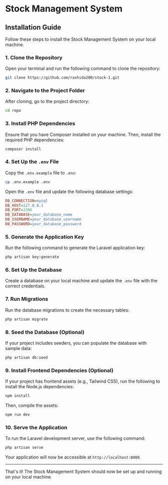 # Stock Management System

## Installation Guide

Follow these steps to install the Stock Management System on your local machine.

### 1. Clone the Repository

Open your terminal and run the following command to clone the repository:

```bash
git clone https://github.com/rashida200/stock-1.git
```

### 2. Navigate to the Project Folder

After cloning, go to the project directory:

```bash
cd repo
```

### 3. Install PHP Dependencies

Ensure that you have Composer installed on your machine. Then, install the required PHP dependencies:

```bash
composer install
```

### 4. Set Up the `.env` File

Copy the `.env.example` file to `.env`:

```bash
cp .env.example .env
```

Open the `.env` file and update the following database settings:

```ini
DB_CONNECTION=mysql
DB_HOST=127.0.0.1
DB_PORT=3306
DB_DATABASE=your_database_name
DB_USERNAME=your_database_username
DB_PASSWORD=your_database_password
```

### 5. Generate the Application Key

Run the following command to generate the Laravel application key:

```bash
php artisan key:generate
```

### 6. Set Up the Database

Create a database on your local machine and update the `.env` file with the correct credentials.

### 7. Run Migrations

Run the database migrations to create the necessary tables:

```bash
php artisan migrate
```

### 8. Seed the Database (Optional)

If your project includes seeders, you can populate the database with sample data:

```bash
php artisan db:seed
```

### 9. Install Frontend Dependencies (Optional)

If your project has frontend assets (e.g., Tailwind CSS), run the following to install the Node.js dependencies:

```bash
npm install
```

Then, compile the assets:

```bash
npm run dev
```

### 10. Serve the Application

To run the Laravel development server, use the following command:

```bash
php artisan serve
```

Your application will now be accessible at `http://localhost:8000`.

---

That's it! The Stock Management System should now be set up and running on your local machine.
